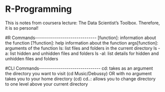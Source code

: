 # R-Programming
This is notes from coursera lecture: The Data Scientist’s Toolbox. Therefore, it is so personal!

#R Commands-------------------------------
[function]: information about the function
[?function]: help information about the function
args[function]: arguments of the function
ls: list files and folders in the current directory
ls -a: list hidden and unhidden files and folders
ls -al: list details for hidden and unhidden files and folders




#CLI Commands-------------------------------
cd: takes as an argument the directory you want to visit (cd Music/Debussy) OR with no argument takes you to your home directory (cd)
cd..: allows you to change directory to one level above your current directory
